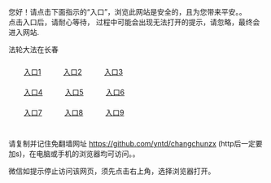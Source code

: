 您好！请点击下面指示的“入口”，浏览此网站是安全的，且为您带来平安。。 <br/>
点击入口后，请耐心等待， 过程中可能会出现无法打开的提示，请忽略，最终会进入网站. </br>

法轮大法在长春<br/>
<div style="padding:10px"><a style="margin:20px" target="_blank" href="https://d16zavd2605uqw.cloudfront.net/2Qpsp?rgqkrsg" id="ccLink1" rel="nofollow">入口1</a> <a target="_blank" style="margin:20px" href="https://d3on6jk3xlsdqp.cloudfront.net/2Qpsp?qmiigq" id="ccLink2" rel="nofollow">入口2</a> <a style="margin:20px" target="_blank" href="https://d1b9uau05g3fbw.cloudfront.net/2Qpsp?otrblv" id="ccLink3" rel="nofollow">入口3</a></div>

<div style="padding:10px" ><a style="margin:20px" target="_blank" href="https://d16zavd2605uqw.cloudfront.net/2Qpsp?rgqkrsg" id="ccLink4" rel="nofollow">入口4</a> <a style="margin:20px" href="https://d3on6jk3xlsdqp.cloudfront.net/2Qpsp?qmiigq" target="_blank" id="ccLink5" rel="nofollow">入口5</a> <a style="margin:20px" href="https://d1b9uau05g3fbw.cloudfront.net/2Qpsp?otrblv" target="_blank" id="ccLink6" rel="nofollow">入口6</a></div>

<div style="padding:10px"><a style="margin:20px" target="_blank" href="https://d16zavd2605uqw.cloudfront.net/2Qpsp?rgqkrsg" id="ccLink7" rel="nofollow">入口7</a> <a style="margin:20px" href="https://d3on6jk3xlsdqp.cloudfront.net/2Qpsp?qmiigq" target="_blank" id="ccLink8" rel="nofollow">入口8</a> <a style="margin:20px" target="_blank" href="https://d1b9uau05g3fbw.cloudfront.net/2Qpsp?otrblv" id="ccLink9" rel="nofollow">入口9</a></div>

<br/>



请复制并记住免翻墙网址 https://github.com/yntd/changchunzx (http后一定要加s)，在电脑或手机的浏览器均可访问。。<br/>

微信如提示停止访问该网页，须先点击右上角，选择浏览器打开。
